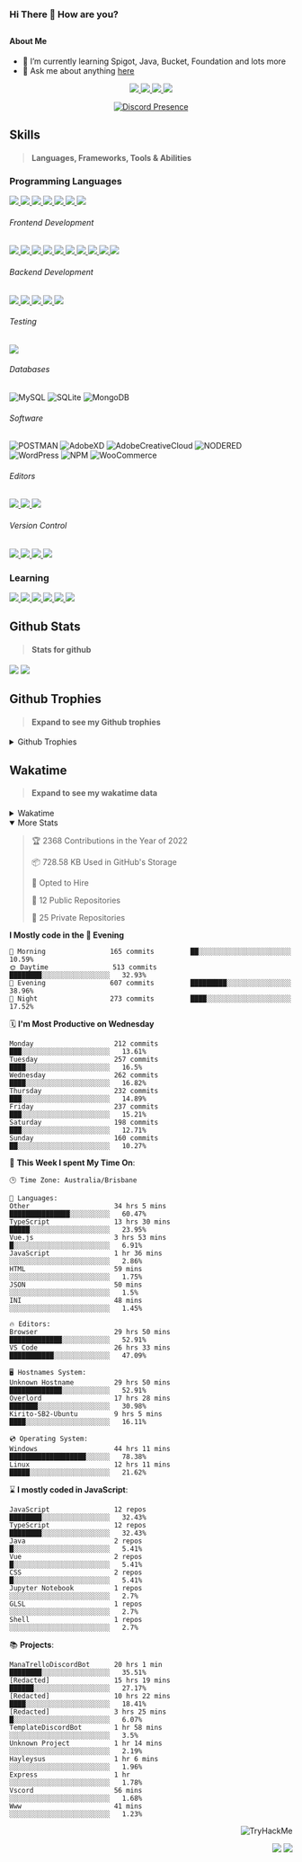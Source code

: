 ### Hi There 👋 How are you?

## <h4>About Me</h4>

- 🌱 I’m currently learning Spigot, Java, Bucket, Foundation and lots more
- 💬 Ask me about anything [here](https://github.com/nick22985/nick22985/issues)

<p align="center">
	<a href="https://discordapp.com/users/221602145462386688">
		<img src="https://img.shields.io/badge/Discord-5865F2.svg?&style=for-the-badge&logo=Discord&logoColor=white"/>
	</a>
	<a href="https://www.youtube.com/channel/UChZvyaTJSq0PweGmTpjPjRw">
		<img src="https://img.shields.io/badge/YouTube-FF0000.svg?&style=for-the-badge&logo=YouTube&logoColor=white"/>
	</a>
	<a href="https://twitter.com/nick22985">
		<img src="https://img.shields.io/badge/Twitter-1DA1F2.svg?&style=for-the-badge&logo=Twitter&logoColor=white"/>
	</a>
	<a href="https://www.npmjs.com/~nick22985">
		<img src="https://img.shields.io/badge/npm-CB3837.svg?&style=for-the-badge&logo=NPM&logoColor=white"/>
	</a>
</p>
<p align="center">
	<a href="https://discord.com/users/221602145462386688" target="_blank" rel="nofollow">
		<img src="https://lanyard-profile-readme.vercel.app/api/221602145462386688?hideStatus=true&animated=true&hideDiscrim=false" alt="Discord Presence" align="center">
	</a>
</p>


<h2>Skills</h2>

> #### Languages, Frameworks, Tools & Abilities

<h3>Programming Languages</h3>
<a href="">
	<img src="https://img.shields.io/badge/JavaScript-323330.svg?&style=flat-square&logo=javascript&logoColor=%23F7DF1E"/>
</a>
<a href="">
	<img src="https://img.shields.io/badge/TYPESCRIPT-%23007ACC.svg?&style=flat-square&logo=typescript&logoColor=white"/>
</a>
<a href="">
	<img src="https://img.shields.io/badge/PYTHON-3776AB.svg?&style=flat-square&logo=python&logoColor=white"/>
</a>
<a href="">
	<img src="https://img.shields.io/badge/C-3776AB.svg?&style=flat-square&logo=C&logoColor=white"/>
</a>
<a href="">
	<img src="https://img.shields.io/badge/C%23-239120.svg?&style=flat-square&logo=C-Sharp&logoColor=white"/>
</a>
<a href="">
	<img src="https://img.shields.io/badge/.Net-512BD4.svg?&style=flat-square&logo=.NET&logoColor=white"/>
</a>
<a href="">
	<img src="https://img.shields.io/badge/JQUERY-0769AD.svg?&style=flat-square&logo=jquery&logoColor=white"/>
</a>	

<h6> Frontend Development </h6>
<a href="">
	<img src="https://img.shields.io/badge/React-61DAFB?style=flat-square&logo=react&logoColor=white"/>
</a>
<a href="">
	<img src="https://img.shields.io/badge/CSS3-%231572B6.svg?&style=flat-square&logo=css3&logoColor=white"/>
</a>
<a href="">
	<img src="https://img.shields.io/badge/HTML5-E34F26.svg?&style=flat-square&logo=html5&logoColor=white"/>
</a>
<a href="">
	<img src="https://img.shields.io/badge/Blazor-512BD4.svg?&style=flat-square&logo=Blazor&logoColor=white"/>
</a>
<a href="">
	<img src="https://img.shields.io/badge/Tailwind-06B6D4.svg?&style=flat-square&logo=tailwindcss&logoColor=white"/>
</a>
<a href="">
	<img src="https://img.shields.io/badge/Vue.js-4FC08D?style=flat-square&logo=Vue.js&logoColor=white"/>
</a>
<a href="">
	<img src="https://img.shields.io/badge/Vuetify-1867C0?style=flat-square&logo=vuetify"/>
</a>
<a href="">
	<img src="https://img.shields.io/badge/Bootstrap-7952B3?style=flat-square&logo=bootstrap&logoColor=white"/>
</a>
<a href="">
	<img src="https://img.shields.io/badge/Nextjs-000000?style=flat-square&logo=next.js&logoColor=white"/>
</a>
<a href="">
	<img src="https://img.shields.io/badge/Electron-47848F?style=flat-square&logo=electron&logoColor=white"/>
</a>

<h6> Backend Development </h6>
<a href="">
	<img src="https://img.shields.io/badge/NODEJS-339933.svg?&style=flat-square&logo=node.js&logoColor=white"/>
</a>
<a href="">
	<img src="https://img.shields.io/badge/NGINX-269539.svg?&style=flat-square&logo=nginx&logoColor=white"/>
</a>
<a href="">
	<img src="https://img.shields.io/badge/GRAPHQL-E10098.svg?&style=flat-square&logo=graphql&logoColor=white"/>
</a>
<a href="">
	<img src="https://img.shields.io/badge/express-000000?style=flat-square&logo=express&logoColor=white"/>
</a>
<a href="">
	<img src="https://img.shields.io/badge/NestJs-E0234E?style=flat-square&logo=nestjs&logoColor=white"/>
</a>

<h6>Testing</h6>
<a href="">
	<img src="https://img.shields.io/badge/cypress-17202C?style=flat-square&logo=cypress&logoColor=white"/>
</a>

<h6> Databases </h6>

![MySQL](https://img.shields.io/badge/MySQL-4479A1.svg?&style=flat-square&logo=mysql&logoColor=white)
![SQLite](https://img.shields.io/badge/SQLite-003B57.svg?&style=flat-square&logo=sqlite&logoColor=white)
![MongoDB](https://img.shields.io/badge/MONGODB-47A248.svg?&style=flat-square&logo=mongodb&logoColor=white)

<h6>Software</h6>

![POSTMAN](https://img.shields.io/badge/Postman-FF6C37.svg?&style=flat-square&logo=postman&logoColor=white)
![AdobeXD](https://img.shields.io/badge/Adobe%20XD-FF61F6.svg?&style=flat-square&logo=Adobe-XD&logoColor=black)
![AdobeCreativeCloud](https://img.shields.io/badge/Adobe%20Creative%20Cloud-DA1F26.svg?&style=flat-square&logo=Adobe-Creative-Cloud&logoColor=white)
![NODERED](https://img.shields.io/badge/node%20red-8F0000.svg?&style=flat-square&logo=node-red&logoColor=white)
![WordPress](https://img.shields.io/badge/Wordpress-21759B.svg?&style=flat-square&logo=wordpress&logoColor=white)
![NPM](https://img.shields.io/badge/npm-CB3837.svg?&style=flat-square&logo=npm&logoColor=white)
![WooCommerce](https://img.shields.io/badge/WooCommerce-96588A.svg?&style=flat-square&logo=WooCommerce&logoColor=white)

<h6> Editors </h6>
<a href="">
	<img src="https://img.shields.io/badge/VSCODE-007ACC.svg?&style=flat-square&logo=visual-studio-code"/>
</a>
<a href="">
	<img src="https://img.shields.io/badge/Visual%20Studio-5C2D91.svg?&style=flat-square&logo=visual-studio"/>
</a>
<a href="">
	<img src="https://img.shields.io/badge/INTELLIJ-000000.svg?&style=flat-square&logo=intellij-idea"/>
</a>

<h6>Version Control</h6>
<a href="">
	<img src="https://img.shields.io/badge/GITHUB-%23121011.svg?&style=flat-square&logo=github&logoColor=white"/>
</a>
<a href="">
	<img src="https://img.shields.io/badge/GITLAB-%23181717.svg?&style=flat-square&logo=gitlab&logoColor=white"/>
</a>
<a href="">
	<img src="https://img.shields.io/badge/GIT-%23F05033.svg?&style=flat-square&logo=git&logoColor=white"/>
</a>
<a href="">
	<img src="https://img.shields.io/badge/-BitBucket-darkblue?style=flat-square&logo=bitbucket"/>
</a>

<!-- <br><br><br><br>

![MicrosoftAzure](https://img.shields.io/badge/Microsoft%20Azure-232F7E?style=flat-square&logo=microsoft-azure)
![GoogleCloud](https://img.shields.io/badge/Google%20Cloud-black?style=flat-square&logo=google-cloud)
![DigitalOcean](https://img.shields.io/badge/-Digital%20Ocean-darkblue?style=flat-square&logo=digitalocean)
![Heroku](https://img.shields.io/badge/-Heroku-430098?style=flat-square&logo=heroku)
![RaspberryPi](https://img.shields.io/badge/-Raspberry%20Pi-C51A4A?style=flat-square&logo=Raspberry-Pi)
![LINUX](https://img.shields.io/badge/LINUX-FCC624?style=flat-square-square&logo=linux&logoColor=black) -->


<h3>Learning</h3>
<a href="">
	<img src="https://img.shields.io/badge/GITHUB%20ACTIONS-2088FF.svg?&style=flat-square&logo=github-actions&logoColor=white"/>
</a>	

<a href="">
	<img src="https://img.shields.io/badge/PHP-777BB4.svg?&style=flat-square&logo=php&logoColor=white"/>
</a>		
<a href="">
	<img src="https://img.shields.io/badge/DOCKER-2496ED.svg?&style=flat-square&logo=docker&logoColor=white"/>
</a>		
<a href="">
	<img src="https://img.shields.io/badge/webpack-8DD6F9?style=flat-square&logo=webpack&logoColor=white"/>
</a>
<a href="">
	<img src="https://img.shields.io/badge/redis-DC382D?style=flat-square&logo=redis&logoColor=white"/>
</a>
<a href="">
	<img src="https://img.shields.io/badge/OpenJDK-5585A3?style=flat-square&logo=OpenJDK&logoColor=white"/>
</a>

## Github Stats
> #### Stats for github
<img src="https://github-readme-stats.vercel.app/api?username=nick22985&count_private=true&show_icons=true&theme=github_dark"></img>
<img src="https://streak-stats.demolab.com/?user=Nick22985&theme=dark&hide_border=true"></img>

## Github Trophies
> #### Expand to see my Github trophies 
<details>
  <summary> 
    Github Trophies
  </summary>
  <p>
    <img src="https://github-profile-trophy.vercel.app/?username=nick22985&theme=algolia&column=4">
  </p>
  </details>
  
## Wakatime
> #### Expand to see my wakatime data
<details>
  <summary> 
   Wakatime
  </summary>
  <p>
	<img src="https://wakatime.com/share/@nick22985/e7a14e07-4d82-4eb2-a5eb-1c3cef708fe7.svg" height="400" width="600"></img>
	<img src="https://wakatime.com/share/@nick22985/ed1a7d86-01e3-4cf7-bd62-356413a3e91c.svg" height="400" width="600"></img>
</p>
 </details>

<details open="true">
<summary>More Stats</summary>

<!--START_SECTION:devStats-->
> 🏆 2368 Contributions in the Year of 2022
>
> 📦 728.58 KB Used in GitHub's Storage
>
> 💼 Opted to Hire
>
> 📖 12 Public Repositories
>
> 🔐 25 Private Repositories

**I Mostly code in the 🌆 Evening**
```text
🌅 Morning                165 commits         ██░░░░░░░░░░░░░░░░░░░░░░░   10.59%
🌞 Daytime                513 commits         ████████░░░░░░░░░░░░░░░░░   32.93%
🌆 Evening                607 commits         █████████░░░░░░░░░░░░░░░░   38.96%
🌙 Night                  273 commits         ████░░░░░░░░░░░░░░░░░░░░░   17.52%
```
🗓️ **I'm Most Productive on Wednesday**
```text
Monday                    212 commits         ███░░░░░░░░░░░░░░░░░░░░░░   13.61%
Tuesday                   257 commits         ████░░░░░░░░░░░░░░░░░░░░░   16.5%
Wednesday                 262 commits         ████░░░░░░░░░░░░░░░░░░░░░   16.82%
Thursday                  232 commits         ███░░░░░░░░░░░░░░░░░░░░░░   14.89%
Friday                    237 commits         ███░░░░░░░░░░░░░░░░░░░░░░   15.21%
Saturday                  198 commits         ███░░░░░░░░░░░░░░░░░░░░░░   12.71%
Sunday                    160 commits         ██░░░░░░░░░░░░░░░░░░░░░░░   10.27%
```
🚀 **This Week I spent My Time On**:
```text
🕒 Time Zone: Australia/Brisbane

💬 Languages:
Other                     34 hrs 5 mins       ███████████████░░░░░░░░░░   60.47%
TypeScript                13 hrs 30 mins      █████░░░░░░░░░░░░░░░░░░░░   23.95%
Vue.js                    3 hrs 53 mins       █░░░░░░░░░░░░░░░░░░░░░░░░   6.91%
JavaScript                1 hr 36 mins        ░░░░░░░░░░░░░░░░░░░░░░░░░   2.86%
HTML                      59 mins             ░░░░░░░░░░░░░░░░░░░░░░░░░   1.75%
JSON                      50 mins             ░░░░░░░░░░░░░░░░░░░░░░░░░   1.5%
INI                       48 mins             ░░░░░░░░░░░░░░░░░░░░░░░░░   1.45%

🔥 Editors:
Browser                   29 hrs 50 mins      █████████████░░░░░░░░░░░░   52.91%
VS Code                   26 hrs 33 mins      ███████████░░░░░░░░░░░░░░   47.09%

🖥️ Hostnames System:
Unknown Hostname          29 hrs 50 mins      █████████████░░░░░░░░░░░░   52.91%
Overlord                  17 hrs 28 mins      ███████░░░░░░░░░░░░░░░░░░   30.98%
Kirito-SB2-Ubuntu         9 hrs 5 mins        ████░░░░░░░░░░░░░░░░░░░░░   16.11%

💿 Operating System:
Windows                   44 hrs 11 mins      ███████████████████░░░░░░   78.38%
Linux                     12 hrs 11 mins      █████░░░░░░░░░░░░░░░░░░░░   21.62%
```
⌛ **I mostly coded in JavaScript**:
```text
JavaScript                12 repos            ████████░░░░░░░░░░░░░░░░░   32.43%
TypeScript                12 repos            ████████░░░░░░░░░░░░░░░░░   32.43%
Java                      2 repos             █░░░░░░░░░░░░░░░░░░░░░░░░   5.41%
Vue                       2 repos             █░░░░░░░░░░░░░░░░░░░░░░░░   5.41%
CSS                       2 repos             █░░░░░░░░░░░░░░░░░░░░░░░░   5.41%
Jupyter Notebook          1 repos             ░░░░░░░░░░░░░░░░░░░░░░░░░   2.7%
GLSL                      1 repos             ░░░░░░░░░░░░░░░░░░░░░░░░░   2.7%
Shell                     1 repos             ░░░░░░░░░░░░░░░░░░░░░░░░░   2.7%
```
📚 **Projects**:
```text
ManaTrelloDiscordBot      20 hrs 1 min        ████████░░░░░░░░░░░░░░░░░   35.51%
[Redacted]                15 hrs 19 mins      ██████░░░░░░░░░░░░░░░░░░░   27.17%
[Redacted]                10 hrs 22 mins      ████░░░░░░░░░░░░░░░░░░░░░   18.41%
[Redacted]                3 hrs 25 mins       █░░░░░░░░░░░░░░░░░░░░░░░░   6.07%
TemplateDiscordBot        1 hr 58 mins        ░░░░░░░░░░░░░░░░░░░░░░░░░   3.5%
Unknown Project           1 hr 14 mins        ░░░░░░░░░░░░░░░░░░░░░░░░░   2.19%
Hayleysus                 1 hr 6 mins         ░░░░░░░░░░░░░░░░░░░░░░░░░   1.96%
Express                   1 hr                ░░░░░░░░░░░░░░░░░░░░░░░░░   1.78%
Vscord                    56 mins             ░░░░░░░░░░░░░░░░░░░░░░░░░   1.68%
Www                       41 mins             ░░░░░░░░░░░░░░░░░░░░░░░░░   1.23%
```
<!--END_SECTION:devStats-->
</details>
<p align="right">
    <img src="https://tryhackme-badges.s3.amazonaws.com/nick22985.png" alt="TryHackMe">
</p>
<p align="right">
    <img src="https://www.codewars.com/users/nick22985/badges/micro"/>
    <img src="https://wakatime.com/badge/user/06ef56ec-e763-432c-a1cc-83e10de5b5a3.svg"/>
</p>
